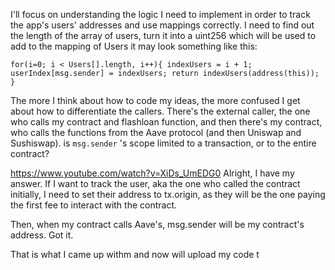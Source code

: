 I'll focus on understanding the logic I need to implement in order to track the app's users' addresses and use mappings correctly.
I need to find out the length of the array of users, turn it into a uint256 which will be used to add to the mapping of Users
it may look something like this:

`for(i=0; i < Users[].length, i++){ indexUsers = i + 1; userIndex[msg.sender] = indexUsers; return indexUsers(address(this)); }`

The more I think about how to code my ideas, the more confused I get about how to differentiate the callers. There's the external caller, the one who calls my contract and flashloan function, and then there's my contract, who calls the functions from the Aave protocol (and then Uniswap and Sushiswap).
is `msg.sender` 's scope limited to a transaction, or to the entire contract?

https://www.youtube.com/watch?v=XiDs_UmEDG0
Alright, I have my answer.
If I want to track the user, aka the one who called the contract initially, I need to set their address to tx.origin, as they will be the one paying the first fee to interact with the contract.

Then, when my contract calls Aave's, msg.sender will be my contract's address.
Got it.

That is what I came up withm and now will upload my code t
